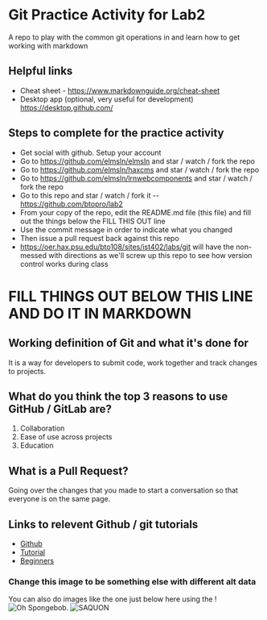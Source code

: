 # Git Practice Activity for Lab2
A repo to play with the common git operations in and learn how to get working with markdown
## Helpful links
- Cheat sheet - https://www.markdownguide.org/cheat-sheet
- Desktop app (optional, very useful for development) https://desktop.github.com/

## Steps to complete for the practice activity
- Get social with github. Setup your account
- Go to https://github.com/elmsln/elmsln and star / watch / fork the repo
- Go to https://github.com/elmsln/haxcms and star / watch / fork the repo
- Go to https://github.com/elmsln/lrnwebcomponents and star / watch / fork the repo
- Go to this repo and star / watch / fork it -- https://github.com/btopro/lab2
- From your copy of the repo, edit the README.md file (this file) and fill out the things below the FILL THIS OUT line
- Use the commit message in order to indicate what you changed
- Then issue a pull request back against this repo
- https://oer.hax.psu.edu/bto108/sites/ist402/labs/git will have the non-messed with directions as we'll screw up this repo to see how version control works during class

# FILL THINGS OUT BELOW THIS LINE AND DO IT IN MARKDOWN

## Working definition of Git and what it's done for
  It is a way for developers to submit code, work together and track changes to projects. 
## What do you think the top 3 reasons to use GitHub / GitLab are?
1. Collaboration 
2. Ease of use across projects 
3. Education 

## What is a Pull Request?
  Going over the changes that you made to start a conversation so that everyone is on the same page.
## Links to relevent Github / git tutorials
- [Github](https://github.com/)
- [Tutorial](https://git-scm.com/docs/gittutorial)
- [Beginners](https://product.hubspot.com/blog/git-and-github-tutorial-for-beginners)


### Change this image to be something else with different alt data
You can also do images like the one just below here using the !
![Oh Spongebob](https://media.giphy.com/media/3oEjI4sFlp73fvEYgw/giphy.gif).
![SAQUON](https://gfycat.com/defianthandmadecivet)

